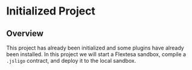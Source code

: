 # Initialized Project

## Overview

This project has already been initialized and some plugins have already been installed. In this project we will start a Flextesa sandbox, compile a `.jsligo` contract, and deploy it to the local sandbox.
